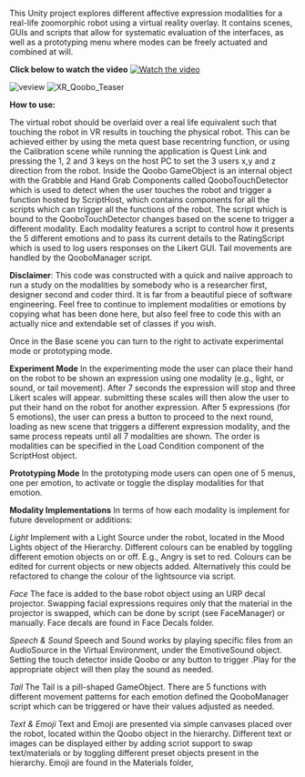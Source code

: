 This Unity project explores different affective expression modalities for a real-life zoomorphic robot using a virtual reality overlay. It contains scenes, GUIs and scripts that allow for systematic evaluation of the interfaces, as well as a prototyping menu where modes can be freely actuated and combined at will.

<b>Click below to watch the video</b>
[![Watch the video](https://img.youtube.com/vi/B5ucAt7Fp0I/maxresdefault.jpg)](https://youtu.be/B5ucAt7Fp0I)

![veview](https://github.com/Torquoal/VR_Zoomorphic_Robot_Expressions/assets/13931139/3998f32d-d9e1-4ece-ade2-247ac8971067)
![XR_Qoobo_Teaser](https://github.com/Torquoal/VR_Zoomorphic_Robot_Expressions/assets/13931139/39d3a211-1612-4383-880a-ec2e4782b247)

**How to use:**

The virtual robot should be overlaid over a real life equivalent such that touching the robot in VR results in touching the physical robot. This can be achieved either by using the meta quest base recentring function, or using the Calibration scene while running the application is Quest Link and pressing the 1, 2 and 3 keys on the host PC to set the 3 users x,y and z direction from the robot. Inside the Qoobo GameObject is an internal object with the Grabble and Hand Grab Components called QooboTouchDetector which is used to detect when the user touches the robot and trigger a function hosted by ScriptHost, which contains components for all the scripts which can trigger all the functions of the robot. The script which is bound to the QooboTouchDetector changes based on the scene to trigger a different modality. Each modality features a script to control how it presents the 5 different emotions and to pass its current details to the RatingScript which is used to log users responses on the Likert GUI. Tail movements are handled by the QooboManager script.

**Disclaimer**: This code was constructed with a quick and naiive approach to run a study on the modalities by somebody who is a researcher first, designer second and coder third. It is far from a beautiful piece of software engineering. Feel free to continue to implement modalities or emotions by copying what has been done here, but also feel free to code this with an actually nice and extendable set of classes if you wish.

Once in the Base scene you can turn to the right to activate experimental mode or prototyping mode. 

**Experiment Mode**
In the experimenting mode the user can place their hand on the robot to be shown an expression using one modality (e.g., light, or sound, or tail movement). After 7 seconds the expression will stop and three Likert scales will appear. submitting these scales will then alow the user to put their hand on the robot for another expression. After 5 expressions (for 5 emotions), the user can press a button to proceed to the next round, loading as new scene that triggers a different expression modality, and the same process repeats until all 7 modalities are shown. The order is modalities can be specified in the Load Condition component of the ScriptHost object.

**Prototyping Mode**
In the prototyping mode users can open one of 5 menus, one per emotion, to activate or toggle the display modalities for that emotion.

**Modality Implementations**
In terms of how each modality is implement for future development or additions:

_Light_
Implement with a Light Source under the robot, located in the Mood Lights object of the Hierarchy. Different colours can be enabled by toggling different emotion objects on or off. E.g., Angry is set to red. Colours can be edited for current objects or new objects added. Alternatively this could be refactored to change the colour of the lightsource via script.

_Face_
The face is added to the base robot object using an URP decal projector. Swapping facial expressions requires only that the material in the projector is swapped, which can be done by script (see FaceManager) or manually. Face decals  are found in Face Decals folder.

_Speech & Sound_
Speech and Sound works by playing specific files from an AudioSource in the Virtual Environment, under the EmotiveSound object. Setting the touch detector inside Qoobo or any button to trigger <AudioSource>.Play for the appropriate object will then play the sound as needed.

_Tail_
The Tail is a pill-shaped GameObject. There are 5 functions with different movement patterns for each emotion defined the QooboManager script which can be triggered or have their values adjusted as needed.

_Text & Emoji_
Text and Emoji are presented via simple canvases placed over the robot, located within the Qoobo object in the hierarchy. Different text or images can be displayed either by adding scriot support to swap text/materials or by toggling different preset objects present in the hierarchy. Emoji are found in the Materials folder,



